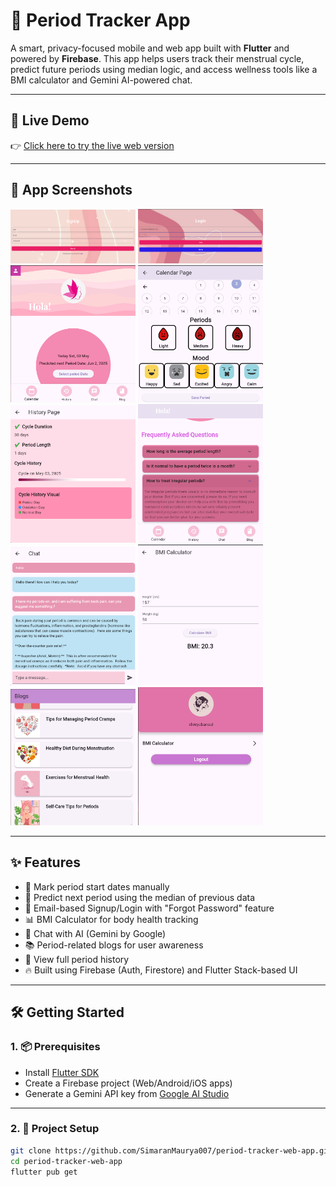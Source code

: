 # 🌸 Period Tracker App

A smart, privacy-focused mobile and web app built with **Flutter** and powered by **Firebase**. This app helps users track their menstrual cycle, predict future periods using median logic, and access wellness tools like a BMI calculator and Gemini AI-powered chat.

---

## 🔗 Live Demo

👉 [Click here to try the live web version](https://my-firebase-project-62f59.web.app/)  

---

## 📸 App Screenshots
<img src="screenshots/signUp Page.png" width="200"/>
<img src="screenshots/login_page.png" width="200"/>
<img src="screenshots/Home_Page.png" width="200"/>
<img src="screenshots/select_date&mood.png" width="200"/>
<img src="screenshots/History_Page.png" width="200"/>
<img src="screenshots/FAQ.png" width="200"/>
<img src="screenshots/AI chat.png" width="200"/>
<img src="screenshots/bmi_calculator.png" width="200"/>
<img src="screenshots/Blogs.png" width="200"/>
<img src="screenshots/account.png" width="200"/>

---

## ✨ Features

- 📅 Mark period start dates manually
- 🔮 Predict next period using the median of previous data
- 🔐 Email-based Signup/Login with "Forgot Password" feature
- 📊 BMI Calculator for body health tracking
- 🧠 Chat with AI (Gemini by Google)
- 📚 Period-related blogs for user awareness
- 🧾 View full period history
- 🔥 Built using Firebase (Auth, Firestore) and Flutter Stack-based UI

---

## 🛠️ Getting Started

### 1. 📦 Prerequisites

- Install [Flutter SDK](https://docs.flutter.dev/get-started/install)
- Create a Firebase project (Web/Android/iOS apps)
- Generate a Gemini API key from [Google AI Studio](https://aistudio.google.com/app/apikey)

---

### 2. 🔧 Project Setup

```bash
git clone https://github.com/SimaranMaurya007/period-tracker-web-app.git
cd period-tracker-web-app
flutter pub get

